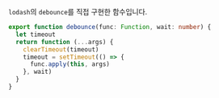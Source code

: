 `lodash`의 `debounce`를 직접 구현한 함수입니다.

```typescript title="services/utils/index.ts"
export function debounce(func: Function, wait: number) {
  let timeout
  return function (...args) {
    clearTimeout(timeout)
    timeout = setTimeout(() => {
      func.apply(this, args)
    }, wait)
  }
}
```
